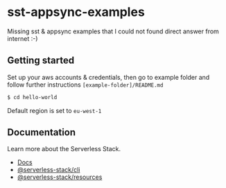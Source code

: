 # sst-appsync-examples

Missing sst & appsync examples that I could not found direct answer from internet :-)

## Getting started

Set up your aws accounts & credentials, then go to example folder and follow further instructions
`[example-folder]/README.md`

```bash
$ cd hello-world
```

Default region is set to `eu-west-1`

## Documentation

Learn more about the Serverless Stack.

- [Docs](https://docs.serverless-stack.com)
- [@serverless-stack/cli](https://docs.serverless-stack.com/packages/cli)
- [@serverless-stack/resources](https://docs.serverless-stack.com/packages/resources)
